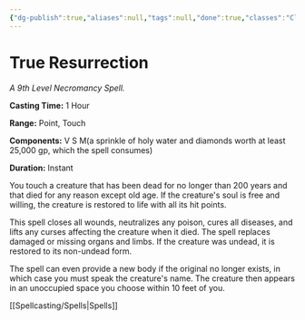 ```yaml
---
{"dg-publish":true,"aliases":null,"tags":null,"done":true,"classes":"Cleric, Druid,","spellLevel":9,"school":"Necromancy","source":"PHB","permalink":"/spells/true-resurrection/","dgHomeLink":false,"dgPassFrontmatter":true}
---
```


# True Resurrection
*A 9th Level Necromancy Spell.*

**Casting Time:** 1 Hour

**Range:** Point, Touch

**Components:** V S M(a sprinkle of holy water and diamonds worth at least 25,000 gp, which the spell consumes)

**Duration:** Instant

You touch a creature that has been dead for no longer than 200 years and that died for any reason except old age. If the creature's soul is free and willing, the creature is restored to life with all its hit points.



This spell closes all wounds, neutralizes any poison, cures all diseases, and lifts any curses affecting the creature when it died. The spell replaces damaged or missing organs and limbs. If the creature was undead, it is restored to its non-undead form.



The spell can even provide a new body if the original no longer exists, in which case you must speak the creature's name. The creature then appears in an unoccupied space you choose within 10 feet of you.

[[Spellcasting/Spells|Spells]]